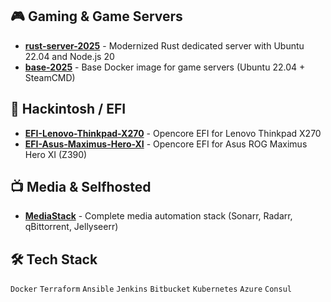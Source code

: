 ## 🎮 Gaming & Game Servers
- **[rust-server-2025](https://github.com/AngelMartinezDevops/rust-server-2025)** - Modernized Rust dedicated server with Ubuntu 22.04 and Node.js 20
- **[base-2025](https://github.com/AngelMartinezDevops/base-2025)** - Base Docker image for game servers (Ubuntu 22.04 + SteamCMD)

## 🍎 Hackintosh / EFI
- **[EFI-Lenovo-Thinkpad-X270](https://github.com/AngelMartinezDevops/EFI-Lenovo-Thinkpad-X270)** - Opencore EFI for Lenovo Thinkpad X270
- **[EFI-Asus-Maximus-Hero-XI](https://github.com/AngelMartinezDevops/EFI-Asus-Maximus-Hero-XI)** - Opencore EFI for Asus ROG Maximus Hero XI (Z390)

## 📺 Media & Selfhosted
- **[MediaStack](https://github.com/AngelMartinezDevops/MediaStack)** - Complete media automation stack (Sonarr, Radarr, qBittorrent, Jellyseerr)

## 🛠️ Tech Stack
`Docker` `Terraform` `Ansible` `Jenkins` `Bitbucket` `Kubernetes` `Azure` `Consul`
